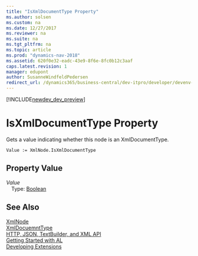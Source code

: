 ```yaml
---
title: "IsXmlDocumentType Property"
ms.author: solsen
ms.custom: na
ms.date: 12/27/2017
ms.reviewer: na
ms.suite: na
ms.tgt_pltfrm: na
ms.topic: article
ms.prod: "dynamics-nav-2018"
ms.assetid: 620f0e32-eadc-43e9-8f6e-8fc0b12c3aaf
caps.latest.revision: 1
manager: edupont
author: SusanneWindfeldPedersen
redirect_url: /dynamics365/business-central/dev-itpro/developer/devenv-restapi-overview
---
```


[!INCLUDE[newdev_dev_preview](../includes/newdev_dev_preview.md)]

# IsXmlDocumentType Property
Gets a value indicating whether this node is an XmlDocumentType.  
```  
Value := XmlNode.IsXmlDocumentType  
```  
## Property Value
*Value*  
&emsp;Type: [Boolean](../datatypes/devenv-boolean-data-type.md)  
  
## See Also
[XmlNode](xmlnode-class.md)  
[XmlDocuemntType](xmldocumenttype-class.md)  
[HTTP, JSON, TextBuilder, and XML API](../devenv-restapi-overview.md)  
[Getting Started with AL](../devenv-get-started.md)  
[Developing Extensions](../devenv-dev-overview.md)  
